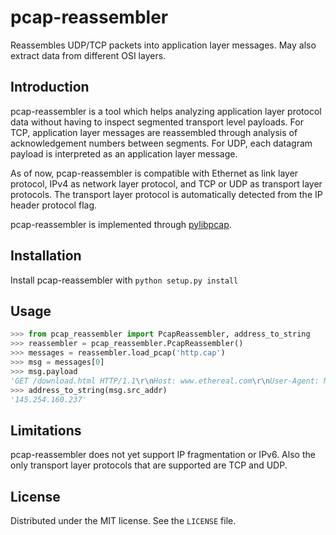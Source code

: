 pcap-reassembler
================

Reassembles UDP/TCP packets into application layer messages. May also
extract data from different OSI layers.

Introduction
------------

pcap-reassembler is a tool which helps analyzing application layer protocol
data without having to inspect segmented transport level payloads.
For TCP, application layer messages are reassembled through analysis of
acknowledgement numbers between segments. For UDP, each datagram payload is
interpreted as an application layer message.

As of now, pcap-reassembler is compatible with Ethernet as link layer protocol,
IPv4 as network layer protocol, and TCP or UDP as transport layer protocols. The
transport layer protocol is automatically detected from the IP header protocol
flag.

pcap-reassembler is implemented through [pylibpcap](http://pylibpcap.sourceforge.net/).

Installation
------------

Install pcap-reassembler with ```python setup.py install```

Usage
-----

```python
>>> from pcap_reassembler import PcapReassembler, address_to_string
>>> reassembler = pcap_reassembler.PcapReassembler()
>>> messages = reassembler.load_pcap('http.cap')
>>> msg = messages[0]
>>> msg.payload
'GET /download.html HTTP/1.1\r\nHost: www.ethereal.com\r\nUser-Agent: Mozilla/5.0 (Windows; U; Windows NT 5.1; en-US; rv:1.6) Gecko/20040113\r\nAccept: text/xml,application/xml,application/xhtml+xml,text/html;q=0.9,text/plain;q=0.8,image/png,image/jpeg,image/gif;q=0.2,*/*;q=0.1\r\nAccept-Language: en-us,en;q=0.5\r\nAccept-Encoding: gzip,deflate\r\nAccept-Charset: ISO-8859-1,utf-8;q=0.7,*;q=0.7\r\nKeep-Alive: 300\r\nConnection: keep-alive\r\nReferer: http://www.ethereal.com/development.html\r\n\r\n'
>>> address_to_string(msg.src_addr)
'145.254.160.237'
```

Limitations
-----------

pcap-reassembler does not yet support IP fragmentation or IPv6. Also the only
transport layer protocols that are supported are TCP and UDP.

License
-------

Distributed under the MIT license. See the ```LICENSE``` file.

